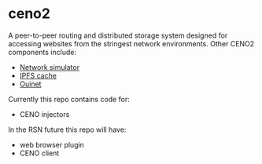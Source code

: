 # ceno2
A peer-to-peer routing and distributed storage system designed for accessing websites from the stringest network environments. Other CENO2 components include:


* [Network simulator](https://github.com/equalitie/ceno2-testbed)
* [IPFS cache](https://github.com/equalitie/ipfs-cache)
* [Ouinet](https://github.com/equalitie/ouinet)

Currently this repo contains code for:
- CENO injectors

In the RSN future this repo will have: 
- web browser plugin
- CENO client

